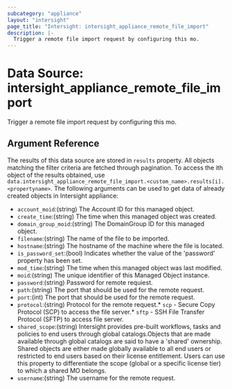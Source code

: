 ```yaml
---
subcategory: "appliance"
layout: "intersight"
page_title: "Intersight: intersight_appliance_remote_file_import"
description: |-
  Trigger a remote file import request by configuring this mo.
---
```


# Data Source: intersight_appliance_remote_file_import
Trigger a remote file import request by configuring this mo.
## Argument Reference
The results of this data source are stored in `results` property.
All objects matching the filter criteria are fetched through pagination.
To access the ith object of the results obtained, use `data.intersight_appliance_remote_file_import.<custom_name>.results[i].<propertyname>`.
The following arguments can be used to get data of already created objects in Intersight appliance:
* `account_moid`:(string) The Account ID for this managed object. 
* `create_time`:(string) The time when this managed object was created. 
* `domain_group_moid`:(string) The DomainGroup ID for this managed object. 
* `filename`:(string) The name of the file to be imported. 
* `hostname`:(string) The hostname of the machine where the file is located. 
* `is_password_set`:(bool) Indicates whether the value of the 'password' property has been set. 
* `mod_time`:(string) The time when this managed object was last modified. 
* `moid`:(string) The unique identifier of this Managed Object instance. 
* `password`:(string) Password for remote requiest. 
* `path`:(string) The port that should be used for the remote request. 
* `port`:(int) The port that should be used for the remote request. 
* `protocol`:(string) Protocol for the remote request.* `scp` - Secure Copy Protocol (SCP) to access the file server.* `sftp` - SSH File Transfer Protocol (SFTP) to access file server. 
* `shared_scope`:(string) Intersight provides pre-built workflows, tasks and policies to end users through global catalogs.Objects that are made available through global catalogs are said to have a 'shared' ownership. Shared objects are either made globally available to all end users or restricted to end users based on their license entitlement. Users can use this property to differentiate the scope (global or a specific license tier) to which a shared MO belongs. 
* `username`:(string) The username for the remote request. 
 